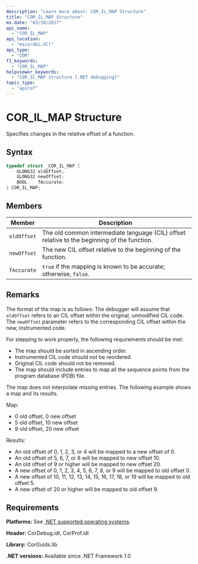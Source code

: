 ```yaml
---
description: "Learn more about: COR_IL_MAP Structure"
title: "COR_IL_MAP Structure"
ms.date: "03/30/2017"
api_name:
  - "COR_IL_MAP"
api_location:
  - "mscordbi.dll"
api_type:
  - "COM"
f1_keywords:
  - "COR_IL_MAP"
helpviewer_keywords:
  - "COR_IL_MAP structure [.NET debugging]"
topic_type:
  - "apiref"
---
```

# COR_IL_MAP Structure

Specifies changes in the relative offset of a function.

## Syntax

```cpp
typedef struct _COR_IL_MAP {
    ULONG32 oldOffset;
    ULONG32 newOffset;
    BOOL    fAccurate;
} COR_IL_MAP;
```

## Members

| Member      | Description                                                        |
|-------------|--------------------------------------------------------------------|
| `oldOffset` | The old common intermediate language (CIL) offset relative to the beginning of the function. |
| `newOffset` | The new CIL offset relative to the beginning of the function.      |
| `fAccurate` | `true` if the mapping is known to be accurate; otherwise, `false`. |

## Remarks

 The format of the map is as follows: The debugger will assume that `oldOffset` refers to an CIL offset within the original, unmodified CIL code. The `newOffset` parameter refers to the corresponding CIL offset within the new, instrumented code.

 For stepping to work properly, the following requirements should be met:

- The map should be sorted in ascending order.
- Instrumented CIL code should not be reordered.
- Original CIL code should not be removed.
- The map should include entries to map all the sequence points from the program database (PDB) file.

The map does not interpolate missing entries. The following example shows a map and its results.

Map:

- 0 old offset, 0 new offset
- 5 old offset, 10 new offset
- 9 old offset, 20 new offset

Results:

- An old offset of 0, 1, 2, 3, or 4 will be mapped to a new offset of 0.
- An old offset of 5, 6, 7, or 8 will be mapped to new offset 10.
- An old offset of 9 or higher will be mapped to new offset 20.
- A new offset of 0, 1, 2, 3, 4, 5, 6, 7, 8, or 9 will be mapped to old offset 0.
- A new offset of 10, 11, 12, 13, 14, 15, 16, 17, 18, or 19 will be mapped to old offset 5.
- A new offset of 20 or higher will be mapped to old offset 9.

## Requirements

 **Platforms:** See [.NET supported operating systems](https://github.com/dotnet/core/blob/main/os-lifecycle-policy.md).

 **Header:** CorDebug.idl, CorProf.idl

 **Library:** CorGuids.lib

 **.NET versions:** Available since .NET Framework 1.0
